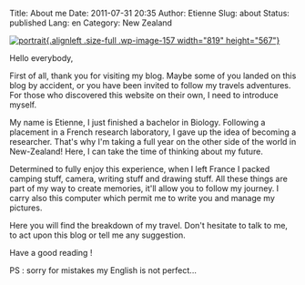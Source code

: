 Title: About me
Date: 2011-07-31 20:35
Author: Etienne
Slug: about
Status: published
Lang: en
Category: New Zealand

[![]({photo}uploads/2011/07/portrait.jpg "portrait"){.alignleft .size-full .wp-image-157 width="819" height="567"}]({photo}uploads/2011/07/portrait.jpg)

Hello everybody,

First of all, thank you for visiting my blog. Maybe some of you landed on this blog by accident, or you have been invited to follow my travels adventures. For those who discovered this website on their own, I need to introduce myself.

My name is Etienne, I just finished a bachelor in Biology. Following a placement in a French research laboratory, I gave up the idea of becoming a researcher. That's why I'm taking a full year on the other side of the world in New-Zealand! Here, I can take the time of thinking about my future.

Determined to fully enjoy this experience, when I left France I packed camping stuff, camera, writing stuff and drawing stuff. All these things are part of my way to create memories, it'll allow you to follow my journey. I carry also this computer which permit me to write you and manage my pictures.

Here you will find the breakdown of my travel. Don't hesitate to talk to me, to act upon this blog or tell me any suggestion.

Have a good reading !

PS : sorry for mistakes my English is not perfect...
